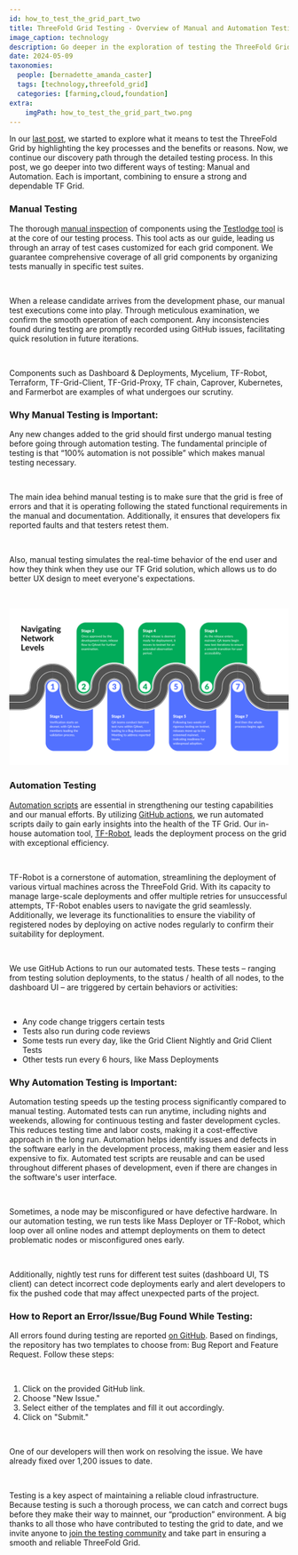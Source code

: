 ```yaml
---
id: how_to_test_the_grid_part_two
title: ThreeFold Grid Testing - Overview of Manual and Automation Testing
image_caption: technology
description: Go deeper in the exploration of testing the ThreeFold Grid. Learn about two types of testing which combine to ensure a strong and dependable grid.
date: 2024-05-09
taxonomies:
  people: [bernadette_amanda_caster]
  tags: [technology,threefold_grid]
  categories: [farming,cloud,foundation]
extra:
    imgPath: how_to_test_the_grid_part_two.png
---
```


In our [last post](https://www.threefold.io/blog/how-to-test-the-grid-part-one/), we started to explore what it means to test the ThreeFold Grid by highlighting the key processes and the benefits or reasons. Now, we continue our discovery path through the detailed testing process. In this post, we go deeper into two different ways of testing: Manual and Automation. Each is important, combining to ensure a strong and dependable TF Grid.

### **Manual Testing**

The thorough [manual inspection](https://manual.grid.tf/knowledge_base/collaboration/testing/testing_readme.html?highlight=manual%20testing#manual-testing) of components using the [Testlodge tool](https://manual.grid.tf/knowledge_base/collaboration/testing/testlodge.html) is at the core of our testing process. This tool acts as our guide, leading us through an array of test cases customized for each grid component. We guarantee comprehensive coverage of all grid components by organizing tests manually in specific test suites.

<br/>

When a release candidate arrives from the development phase, our manual test executions come into play. Through meticulous examination, we confirm the smooth operation of each component. Any inconsistencies found during testing are promptly recorded using GitHub issues, facilitating quick resolution in future iterations.

<br/>

Components such as Dashboard & Deployments, Mycelium, TF-Robot, Terraform, TF-Grid-Client, TF-Grid-Proxy, TF chain, Caprover, Kubernetes, and Farmerbot are examples of what undergoes our scrutiny.

### **Why Manual Testing is Important:**

Any new changes added to the grid should first undergo manual testing before going through automation testing. The fundamental principle of testing is that “100% automation is not possible” which makes manual testing necessary.

<br/>

The main idea behind manual testing is to make sure that the grid is free of errors and that it is operating following the stated functional requirements in the manual and documentation. Additionally, it ensures that developers fix reported faults and that testers retest them.

<br/>

Also, manual testing simulates the real-time behavior of the end user and how they think when they use our TF Grid solution, which allows us to do better UX design to meet everyone's expectations.

<br/>

![Image](./navigating_levels.png#mx-large)

### **Automation Testing**

[Automation scripts](https://manual.grid.tf/knowledge_base/collaboration/testing/testing_readme.html#automation-testing) are essential in strengthening our testing capabilities and our manual efforts. By utilizing [GitHub actions](https://github.com/threefoldtech/tfgrid-sdk-ts/actions), we run automated scripts daily to gain early insights into the health of the TF Grid. Our in-house automation tool, [TF-Robot](https://manual.grid.tf/documentation/developers/tfrobot/tfrobot.html?highlight=TFRo#), leads the deployment process on the grid with exceptional efficiency.

<br/>

TF-Robot is a cornerstone of automation, streamlining the deployment of various virtual machines across the ThreeFold Grid. With its capacity to manage large-scale deployments and offer multiple retries for unsuccessful attempts, TF-Robot enables users to navigate the grid seamlessly. Additionally, we leverage its functionalities to ensure the viability of registered nodes by deploying on active nodes regularly to confirm their suitability for deployment.

<br/>

We use GitHub Actions to run our automated tests. These tests – ranging from testing solution deployments, to the status / health of all nodes, to the dashboard UI – are triggered by certain behaviors or activities:

<br/>

- Any code change triggers certain tests
- Tests also run during code reviews
- Some tests run every day, like the Grid Client Nightly and Grid Client Tests
- Other tests run every 6 hours, like Mass Deployments

### **Why Automation Testing is Important:**

Automation testing speeds up the testing process significantly compared to manual testing. Automated tests can run anytime, including nights and weekends, allowing for continuous testing and faster development cycles. This reduces testing time and labor costs, making it a cost-effective approach in the long run.
Automation helps identify issues and defects in the software early in the development process, making them easier and less expensive to fix. Automated test scripts are reusable and can be used throughout different phases of development, even if there are changes in the software's user interface.

<br/>

Sometimes, a node may be misconfigured or have defective hardware. In our automation testing, we run tests like Mass Deployer or TF-Robot, which loop over all online nodes and attempt deployments on them to detect problematic nodes or misconfigured ones early.

<br/>

Additionally, nightly test runs for different test suites (dashboard UI, TS client) can detect incorrect code deployments early and alert developers to fix the pushed code that may affect unexpected parts of the project.

### **How to Report an Error/Issue/Bug Found While Testing:**

All errors found during testing are reported [on GitHub](https://github.com/threefoldtech/tfgrid-sdk-ts/issues). Based on findings, the repository has two templates to choose from: Bug Report and Feature Request. Follow these steps:

<br/>

1. Click on the provided GitHub link.
2. Choose "New Issue."
3. Select either of the templates and fill it out accordingly.
4. Click on "Submit."

<br/>

One of our developers will then work on resolving the issue. We have already fixed over 1,200 issues to date.

<br/>

Testing is a key aspect of maintaining a reliable cloud infrastructure. Because testing is such a thorough process, we can catch and correct bugs before they make their way to mainnet, our “production” environment. A big thanks to all those who have contributed to testing the grid to date, and we invite anyone to [join the testing community](https://t.me/threefoldtesting) and take part in ensuring a smooth and reliable ThreeFold Grid.